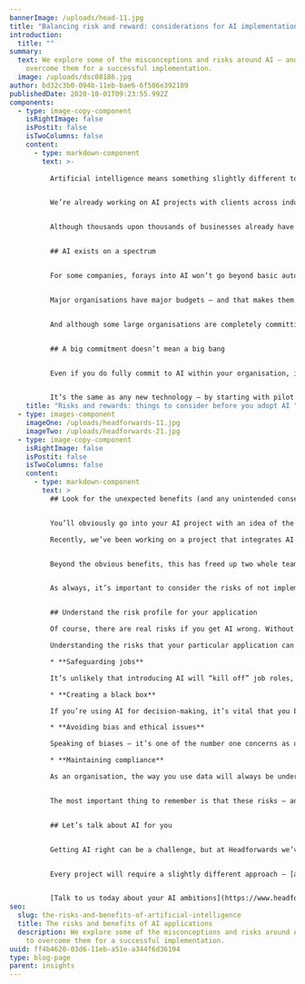 ```yaml
---
bannerImage: /uploads/head-11.jpg
title: "Balancing risk and reward: considerations for AI implementation"
introduction:
  title: ""
summary:
  text: We explore some of the misconceptions and risks around AI – and how to
    overcome them for a successful implementation.
  image: /uploads/dsc08186.jpg
author: bd32c3b0-094b-11eb-bae6-6f586e392189
publishedDate: 2020-10-01T09:23:55.992Z
components:
  - type: image-copy-component
    isRightImage: false
    isPostit: false
    isTwoColumns: false
    content:
      - type: markdown-component
        text: >-
          
          Artificial intelligence means something slightly different to everyone, from IT buzzword to the next great leap in technology. Sometimes it can feel like little more than an urban myth, only applied in the largest of enterprises. But however you think of it, AI is set to make a huge impact on the global economy, with [PwC predicting a $15.7 trillion contribution by 2030](https://www.pwc.com/gx/en/issues/data-and-analytics/publications/artificial-intelligence-study.html).


          We’re already working on AI projects with clients across industries, bringing dedicated expertise to a complex, evolving technology that’s still very much a new venture for most organisations. We’ve previously discussed some of the potential for [local authorities](https://www.headforwards.com/insights/why-artificial-intelligence-has-the-power-to-transform-the-work-of-local-authorities/) and [healthcare applications](https://www.headforwards.com/insights/an-exciting-future-for-ai-in-uk-healthcare/), but the possibilities are near-endless and span every sector – if you approach it in the right way.


          Although thousands upon thousands of businesses already have AI projects underway, many industry leaders are still talking about AI in the highest-level terms, making it difficult to define it – and its applications – in a practical way. But like any major technology, adopting AI is all about balancing the benefits and risks. To help put that in perspective, here are some key considerations for organisations to make before getting started.


          ## AI exists on a spectrum


          For some companies, forays into AI won’t go beyond basic automation, aimed at making processes faster and more efficient. Others, however, are investing heavily in deep learning, machine learning and advanced AI technologies that can support increasingly sophisticated applications, from natural language processing to data-led medical diagnoses.


          Major organisations have major budgets – and that makes them the ideal candidates for major AI investments. But that doesn’t mean they’re the only ones that can realise its potential. For small businesses, investing in AI is a brave move – but it’s not an irresponsible one if you approach it with the right plan and the right partner.


          And although some large organisations are completely committing to AI technologies, AI doesn’t have to be the heart of everything you do. There’s often a sense of “all or nothing” that can be off-putting to smaller organisations that don’t have the requirements or budgets for a large-scale AI rollout. But as we’re continuing to see in our own work at Headforwards, small AI projects can be hugely effective as standalone parts of your IT infrastructure – it’s all about identifying the right places to apply AI for the biggest returns.


          ## A big commitment doesn’t mean a big bang


          Even if you do fully commit to AI within your organisation, it doesn’t have to be a big-bang project that integrates new technologies into every process all at once. In fact, it’s much more effective to take small steps, each with a clear goal and performance indicator attached to it. It’s the best way to adopt AI without overspending or putting too much pressure on your time and personnel resources.


          It’s the same as any new technology – by starting with pilot projects and proofs of concept, you can ensure your new systems or processes will cause the smallest amount of disruption possible as you implement them. You can also closely monitor the impact from day one, measuring the real-world benefits and identifying areas for improvement.
    title: "Risks and rewards: things to consider before you adopt AI "
  - type: images-component
    imageOne: /uploads/headforwards-11.jpg
    imageTwo: /uploads/headforwards-21.jpg
  - type: image-copy-component
    isRightImage: false
    isPostit: false
    isTwoColumns: false
    content:
      - type: markdown-component
        text: >
          ## Look for the unexpected benefits (and any unintended consequences)


          You’ll obviously go into your AI project with an idea of the outcomes and benefits you’re looking for. But it’s important to always have an open mind and look for extra opportunities to find value from your implementation.

          Recently, we’ve been working on a project that integrates AI into the way our client’s customers access data storage. By automating the process, customers can find the data they’re looking for without having to get in contact with a customer service representative – removing delays from the equation. 


          Beyond the obvious benefits, this has freed up two whole teams that are now able to concentrate on new products that we’re helping them develop. And, unexpectedly, the extra layer of AI-led security that we’ve implemented has helped the business start competing in the finance industry for the first time, as their solution now includes the stringent data protection the sector requires.


          As always, it’s important to consider the risks of not implementing AI properly – as much as there’s an opportunity for unpredicted benefits, you can open yourself up to pitfalls if you’re not careful.


          ## Understand the risk profile for your application

          Of course, there are real risks if you get AI wrong. Without the right combination of technologies, or the right implementation approach, you can open yourself up to the negative impacts of bleeding-edge innovation.

          Understanding the risks that your particular application can have is key to mitigating them. Here are a few to consider as you plan your project:

          * **Safeguarding jobs**

          It’s unlikely that introducing AI will “kill off” job roles, but it’s common for these new technologies to change key parts of individuals’ roles. When you start an AI project, you’ll need to communicate the impact to your workers clearly, so they don’t feel like they’re being replaced.

          * **Creating a black box**

          If you’re using AI for decision-making, it’s vital that you build transparency into the models and algorithms you use. If it’s too much of a black box, you can open your organisation up to questioning about how you use data, or whether there’s bias involved.

          * **Avoiding bias and ethical issues**

          Speaking of biases – it’s one of the number one concerns as organisations increasingly rely on AI. It’s all too easy to incorporate our own unconscious biases into the algorithms we create and use, which is a major ethical issue that’s currently being discussed widely in the industry. To avoid this issue, it’s vital that you’re hyper-aware of any potential for your AI to amplify bad habits.

          * **Maintaining compliance**

          As an organisation, the way you use data will always be under scrutiny – and AI is only going to increase the need for [guidance, accountability, and measures for security and compliance](https://ico.org.uk/for-organisations/guide-to-data-protection/key-data-protection-themes/guidance-on-ai-and-data-protection/). Protecting data that belongs to employees, customers, citizens or third-party sources needs to be at the top of any AI agenda, to safeguard identities and save your reputation.


          The most important thing to remember is that these risks – and any others you might encounter as you plan your own AI project – aren’t insurmountable. They just require the right framework and approach.


          ## Let’s talk about AI for you


          Getting AI right can be a challenge, but at Headforwards we’ve built an understanding of the best way to approach an AI project – and that understanding is evolving all the time as the landscape changes and new innovations join the fray.


          Every project will require a slightly different approach – [a different mix of skills, technologies, coding techniques and more](https://www.headforwards.com/how-we-work/our-working-models/) – and our people can help you find that pathway to a successful AI implementation.


          [Talk to us today about your AI ambitions](https://www.headforwards.com/contact/), and let us show you how outsourced development can help you realise them.
seo:
  slug: the-risks-and-benefits-of-artificial-intelligence
  title: The risks and benefits of AI applications
  description: We explore some of the misconceptions and risks around AI – and how
    to overcome them for a successful implementation.
uuid: ff4b4620-03d6-11eb-a51e-a344f6d36194
type: blog-page
parent: insights
---
```

